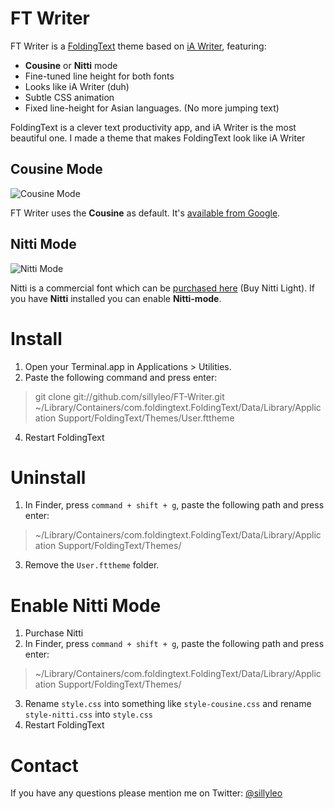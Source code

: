# FT Writer

FT Writer is a [FoldingText](http://www.foldingtext.com) theme based on [iA Writer](http://www.iawriter.com), featuring:

- **Cousine** or **Nitti** mode
- Fine-tuned line height for both fonts
- Looks like iA Writer (duh)
- Subtle CSS animation
- Fixed line-height for Asian languages. (No more jumping text)

FoldingText is a clever text productivity app, and iA Writer is the most beautiful one. I made a theme that makes FoldingText look like iA Writer

## Cousine Mode

![Cousine Mode](http://d.pr/i/YO2P+)

FT Writer uses the **Cousine** as default. It's [available from Google](). 

## Nitti Mode

![Nitti Mode](http://d.pr/i/YO2P+)

Nitti is a commercial font which can be [purchased here](http://www.boldmonday.com/en/nitti) (Buy Nitti Light). If you have **Nitti** installed you can enable **Nitti-mode**.


# Install

1. Open your Terminal.app in Applications > Utilities.
2. Paste the following command and press enter:
> git clone git://github.com/sillyleo/FT-Writer.git ~/Library/Containers/com.foldingtext.FoldingText/Data/Library/Application Support/FoldingText/Themes/User.fttheme
4. Restart FoldingText

# Uninstall

1. In Finder, press `command + shift + g`, paste the following path and press enter:
> ~/Library/Containers/com.foldingtext.FoldingText/Data/Library/Application Support/FoldingText/Themes/
3. Remove the `User.fttheme` folder.

# Enable Nitti Mode

1. Purchase Nitti
2. In Finder, press `command + shift + g`, paste the following path and press enter:
> ~/Library/Containers/com.foldingtext.FoldingText/Data/Library/Application Support/FoldingText/Themes/
3. Rename `style.css` into something like `style-cousine.css` and rename `style-nitti.css` into `style.css`
4. Restart FoldingText

# Contact

If you have any questions please mention me on Twitter: [@sillyleo](http://twitter.com/sillyleo)